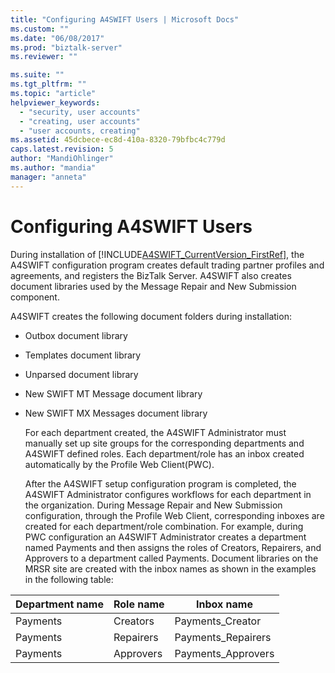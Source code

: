 ```yaml
---
title: "Configuring A4SWIFT Users | Microsoft Docs"
ms.custom: ""
ms.date: "06/08/2017"
ms.prod: "biztalk-server"
ms.reviewer: ""

ms.suite: ""
ms.tgt_pltfrm: ""
ms.topic: "article"
helpviewer_keywords: 
  - "security, user accounts"
  - "creating, user accounts"
  - "user accounts, creating"
ms.assetid: 45dcbece-ec8d-410a-8320-79bfbc4c779d
caps.latest.revision: 5
author: "MandiOhlinger"
ms.author: "mandia"
manager: "anneta"
---
```

# Configuring A4SWIFT Users
During installation of [!INCLUDE[A4SWIFT_CurrentVersion_FirstRef](../../includes/a4swift-currentversion-firstref-md.md)], the A4SWIFT configuration program creates default trading partner profiles and agreements, and registers the BizTalk Server. A4SWIFT also creates document libraries used by the Message Repair and New Submission component.  
  
 A4SWIFT creates the following document folders during installation:  
  
- Outbox document library  
  
- Templates document library  
  
- Unparsed document library  
  
- New SWIFT MT Message document library  
  
- New SWIFT MX Messages document library  
  
  For each department created, the A4SWIFT Administrator must manually set up site groups for the corresponding departments and A4SWIFT defined roles. Each department/role has an inbox created automatically by the Profile Web Client(PWC).  
  
  After the A4SWIFT setup configuration program is completed, the A4SWIFT Administrator configures workflows for each department in the organization. During Message Repair and New Submission configuration, through the Profile Web Client, corresponding inboxes are created for each department/role combination. For example, during PWC configuration an A4SWIFT Administrator creates a department named Payments and then assigns the roles of Creators, Repairers, and Approvers to a department called Payments. Document libraries on the MRSR site are created with the inbox names as shown in the examples in the following table:  
  
|Department name|Role name|Inbox name|  
|---------------------|---------------|----------------|  
|Payments|Creators|Payments_Creator|  
|Payments|Repairers|Payments_Repairers|  
|Payments|Approvers|Payments_Approvers|